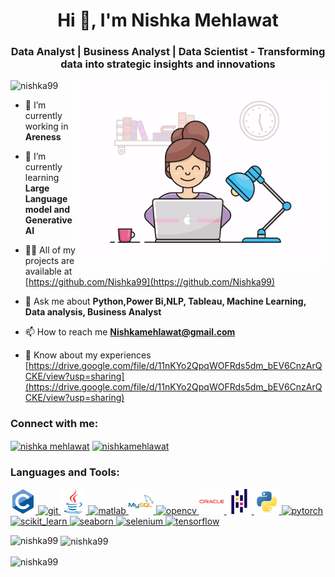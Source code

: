 <h1 align="center">Hi 👋, I'm Nishka Mehlawat</h1>
<h3 align="center">Data Analyst | Business Analyst | Data Scientist - Transforming data into strategic insights and innovations</h3>
<img align="right" alt="Coding" width="400" src="https://raw.githubusercontent.com/Nishka99/datascience/main/coding-girl.gif">

<p align="left"> <img src="https://komarev.com/ghpvc/?username=nishka99&label=Profile%20views&color=0e75b6&style=flat" alt="nishka99" /> </p>

- 🔭 I’m currently working in **Areness**

- 🌱 I’m currently learning **Large Language model and Generative AI**

- 👨‍💻 All of my projects are available at [https://github.com/Nishka99](https://github.com/Nishka99)

- 💬 Ask me about **Python,Power Bi,NLP, Tableau, Machine Learning, Data analysis, Business Analyst**

- 📫 How to reach me **Nishkamehlawat@gmail.com**

- 📄 Know about my experiences [https://drive.google.com/file/d/11nKYo2QpqWOFRds5dm_bEV6CnzArQCKE/view?usp=sharing](https://drive.google.com/file/d/11nKYo2QpqWOFRds5dm_bEV6CnzArQCKE/view?usp=sharing)

<h3 align="left">Connect with me:</h3>
<p align="left">
<a href="https://linkedin.com/in/nishka mehlawat" target="blank"><img align="center" src="https://raw.githubusercontent.com/rahuldkjain/github-profile-readme-generator/master/src/images/icons/Social/linked-in-alt.svg" alt="nishka mehlawat" height="30" width="40" /></a>
<a href="https://kaggle.com/nishkamehlawat" target="blank"><img align="center" src="https://raw.githubusercontent.com/rahuldkjain/github-profile-readme-generator/master/src/images/icons/Social/kaggle.svg" alt="nishkamehlawat" height="30" width="40" /></a>
</p>

<h3 align="left">Languages and Tools:</h3>
<p align="left"> <a href="https://www.cprogramming.com/" target="_blank" rel="noreferrer"> <img src="https://raw.githubusercontent.com/devicons/devicon/master/icons/c/c-original.svg" alt="c" width="40" height="40"/> </a> <a href="https://git-scm.com/" target="_blank" rel="noreferrer"> <img src="https://www.vectorlogo.zone/logos/git-scm/git-scm-icon.svg" alt="git" width="40" height="40"/> </a> <a href="https://www.java.com" target="_blank" rel="noreferrer"> <img src="https://raw.githubusercontent.com/devicons/devicon/master/icons/java/java-original.svg" alt="java" width="40" height="40"/> </a> <a href="https://www.mathworks.com/" target="_blank" rel="noreferrer"> <img src="https://upload.wikimedia.org/wikipedia/commons/2/21/Matlab_Logo.png" alt="matlab" width="40" height="40"/> </a> <a href="https://www.mysql.com/" target="_blank" rel="noreferrer"> <img src="https://raw.githubusercontent.com/devicons/devicon/master/icons/mysql/mysql-original-wordmark.svg" alt="mysql" width="40" height="40"/> </a> <a href="https://opencv.org/" target="_blank" rel="noreferrer"> <img src="https://www.vectorlogo.zone/logos/opencv/opencv-icon.svg" alt="opencv" width="40" height="40"/> </a> <a href="https://www.oracle.com/" target="_blank" rel="noreferrer"> <img src="https://raw.githubusercontent.com/devicons/devicon/master/icons/oracle/oracle-original.svg" alt="oracle" width="40" height="40"/> </a> <a href="https://pandas.pydata.org/" target="_blank" rel="noreferrer"> <img src="https://raw.githubusercontent.com/devicons/devicon/2ae2a900d2f041da66e950e4d48052658d850630/icons/pandas/pandas-original.svg" alt="pandas" width="40" height="40"/> </a> <a href="https://www.python.org" target="_blank" rel="noreferrer"> <img src="https://raw.githubusercontent.com/devicons/devicon/master/icons/python/python-original.svg" alt="python" width="40" height="40"/> </a> <a href="https://pytorch.org/" target="_blank" rel="noreferrer"> <img src="https://www.vectorlogo.zone/logos/pytorch/pytorch-icon.svg" alt="pytorch" width="40" height="40"/> </a> <a href="https://scikit-learn.org/" target="_blank" rel="noreferrer"> <img src="https://upload.wikimedia.org/wikipedia/commons/0/05/Scikit_learn_logo_small.svg" alt="scikit_learn" width="40" height="40"/> </a> <a href="https://seaborn.pydata.org/" target="_blank" rel="noreferrer"> <img src="https://seaborn.pydata.org/_images/logo-mark-lightbg.svg" alt="seaborn" width="40" height="40"/> </a> <a href="https://www.selenium.dev" target="_blank" rel="noreferrer"> <img src="https://raw.githubusercontent.com/detain/svg-logos/780f25886640cef088af994181646db2f6b1a3f8/svg/selenium-logo.svg" alt="selenium" width="40" height="40"/> </a> <a href="https://www.tensorflow.org" target="_blank" rel="noreferrer"> <img src="https://www.vectorlogo.zone/logos/tensorflow/tensorflow-icon.svg" alt="tensorflow" width="40" height="40"/> </a> </p>

<p><img align="left" src="https://github-readme-stats.vercel.app/api/top-langs?username=nishka99&show_icons=true&locale=en&layout=compact" alt="nishka99" /></p>

<p>&nbsp;<img align="center" src="https://github-readme-stats.vercel.app/api?username=nishka99&show_icons=true&locale=en" alt="nishka99" /></p>

<p><img align="center" src="https://github-readme-streak-stats.herokuapp.com/?user=nishka99&" alt="nishka99" /></p>
